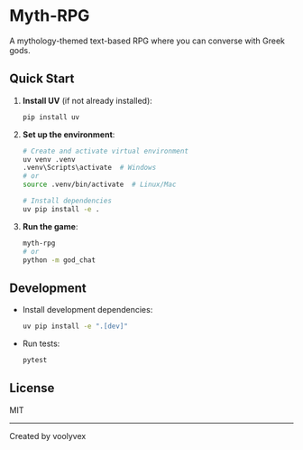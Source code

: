 # Myth-RPG

A mythology-themed text-based RPG where you can converse with Greek gods.

## Quick Start

1. **Install UV** (if not already installed):
   ```sh
   pip install uv
   ```

2. **Set up the environment**:
   ```sh
   # Create and activate virtual environment
   uv venv .venv
   .venv\Scripts\activate  # Windows
   # or
   source .venv/bin/activate  # Linux/Mac

   # Install dependencies
   uv pip install -e .
   ```

3. **Run the game**:
   ```sh
   myth-rpg
   # or
   python -m god_chat
   ```

## Development

- Install development dependencies:
  ```sh
  uv pip install -e ".[dev]"
  ```

- Run tests:
  ```sh
  pytest
  ```

## License

MIT

----
Created by voolyvex
